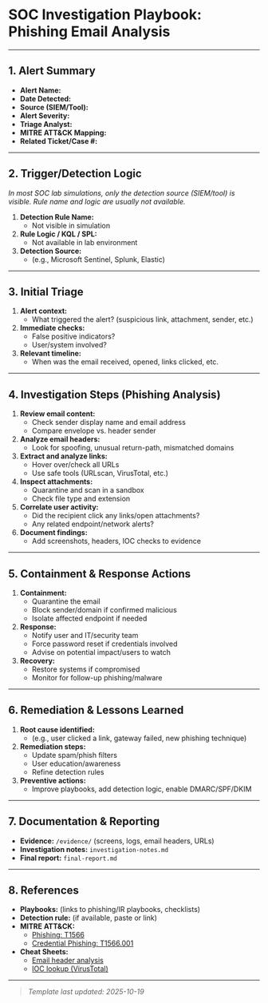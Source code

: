 # SOC Investigation Playbook: Phishing Email Analysis

---

## 1. Alert Summary

- **Alert Name:**  
- **Date Detected:**  
- **Source (SIEM/Tool):**  
- **Alert Severity:**  
- **Triage Analyst:**  
- **MITRE ATT&CK Mapping:**  
- **Related Ticket/Case #:**  

---

## 2. Trigger/Detection Logic

*In most SOC lab simulations, only the detection source (SIEM/tool) is visible. Rule name and logic are usually not available.*

1. **Detection Rule Name:**  
   - Not visible in simulation
2. **Rule Logic / KQL / SPL:**  
   - Not available in lab environment
3. **Detection Source:**  
   - (e.g., Microsoft Sentinel, Splunk, Elastic)

---

## 3. Initial Triage

1. **Alert context:**  
   - What triggered the alert? (suspicious link, attachment, sender, etc.)
2. **Immediate checks:**  
   - False positive indicators?  
   - User/system involved?
3. **Relevant timeline:**  
   - When was the email received, opened, links clicked, etc.

---

## 4. Investigation Steps (Phishing Analysis)

1. **Review email content:**  
   - Check sender display name and email address  
   - Compare envelope vs. header sender  
2. **Analyze email headers:**  
   - Look for spoofing, unusual return-path, mismatched domains
3. **Extract and analyze links:**  
   - Hover over/check all URLs  
   - Use safe tools (URLscan, VirusTotal, etc.)
4. **Inspect attachments:**  
   - Quarantine and scan in a sandbox  
   - Check file type and extension
5. **Correlate user activity:**  
   - Did the recipient click any links/open attachments?
   - Any related endpoint/network alerts?
6. **Document findings:**  
   - Add screenshots, headers, IOC checks to evidence

---

## 5. Containment & Response Actions

1. **Containment:**  
   - Quarantine the email  
   - Block sender/domain if confirmed malicious  
   - Isolate affected endpoint if needed
2. **Response:**  
   - Notify user and IT/security team  
   - Force password reset if credentials involved  
   - Advise on potential impact/users to watch
3. **Recovery:**  
   - Restore systems if compromised  
   - Monitor for follow-up phishing/malware

---

## 6. Remediation & Lessons Learned

1. **Root cause identified:**  
   - (e.g., user clicked a link, gateway failed, new phishing technique)
2. **Remediation steps:**  
   - Update spam/phish filters  
   - User education/awareness  
   - Refine detection rules
3. **Preventive actions:**  
   - Improve playbooks, add detection logic, enable DMARC/SPF/DKIM

---

## 7. Documentation & Reporting

- **Evidence:** `/evidence/` (screens, logs, email headers, URLs)
- **Investigation notes:** `investigation-notes.md`
- **Final report:** `final-report.md`

---

## 8. References

- **Playbooks:** (links to phishing/IR playbooks, checklists)
- **Detection rule:** (if available, paste or link)
- **MITRE ATT&CK:**  
  - [Phishing: T1566](https://attack.mitre.org/techniques/T1566/)
  - [Credential Phishing: T1566.001](https://attack.mitre.org/techniques/T1566/001/)
- **Cheat Sheets:**  
  - [Email header analysis](https://www.cisa.gov/news-events/news/analyzing-email-headers)
  - [IOC lookup (VirusTotal)](https://www.virustotal.com/)

---

> _Template last updated: 2025-10-19_
